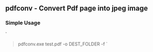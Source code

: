 ## pdfconv - Convert Pdf page into jpeg image

### Simple Usage
`
> pdfconv.exe test.pdf -o DEST_FOLDER -f
`